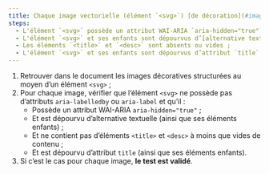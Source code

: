 ```yaml
---
title: Chaque image vectorielle (élément `<svg>`) [de décoration](#image-de-decoration), sans [légende](#legende-d-image), vérifie-t-elle ces conditions ?
steps:
  - L'élément `<svg>` possède un attribut WAI-ARIA `aria-hidden="true"` ;
  - L'élément `<svg>` et ses enfants sont dépourvus d’[alternative textuelle](#alternative-textuelle-image) ;
  - Les éléments `<title>` et `<desc>` sont absents ou vides ;
  - L'élément `<svg>` et ses enfants sont dépourvus d’attribut `title`.
---
```


1. Retrouver dans le document les images décoratives structurées au moyen d’un élément `<svg>` ;
2. Pour chaque image, vérifier que l’élément `<svg>` ne possède pas d’attributs `aria-labelledby` ou `aria-label` et qu’il :
   - Possède un attribut WAI-ARIA `aria-hidden="true"` ;
   - Et est dépourvu d’alternative textuelle (ainsi que ses éléments enfants) ;
   - Et ne contient pas d’éléments `<title>` et `<desc>` à moins que vides de contenu ;
   - Et est dépourvu d’attribut `title` (ainsi que ses éléments enfants).
3. Si c’est le cas pour chaque image, **le test est validé**.

